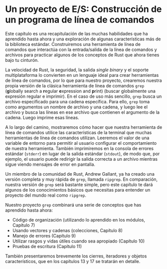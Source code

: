 # Un proyecto de E/S: Construcción de un programa de línea de comandos

Este capítulo es una recapitulación de las muchas habilidades que ha aprendido hasta ahora y 
una exploración de algunas características más de la biblioteca estándar. Construiremos una herramienta
de línea de comandos que interactúa con la entrada/salida de la línea de comandos y archivos para practicar
algunos de los conceptos de Rust que ahora tienes bajo tu cinturón.

La velocidad de Rust, la seguridad, la salida *single binary* y el soporte multiplataforma lo convierten 
en un lenguaje ideal para crear herramientas de línea de comandos, por lo que para nuestro proyecto, crearemos
nuestra propia versión de la clásica herramienta de línea de comandos `grep` (**g**lobally 
search a **r**egular **e**xpression and **p**rint) (buscar globalmente una expresión regular e imprimir). En el caso
de uso más sencillo, `grep` busca un archivo especificado para una cadena específica. Para ello, `grep` toma 
como argumentos un nombre de archivo y una cadena, y luego lee el archivo y busca las líneas
en ese archivo que contienen el argumento de la cadena. Luego imprime esas líneas.

A lo largo del camino, mostraremos cómo hacer que nuestra herramienta de línea de comandos utilice 
las características de la terminal que muchas herramientas de línea de comandos utilizan. Leeremos el valor
de una variable de entorno para permitir al usuario configurar el comportamiento de nuestra herramienta.
También imprimiremos en la consola de errores estándar (`stderr`) en lugar de la salida 
estándar (`stdout`), de modo que, por ejemplo, el usuario puede redirigir la salida correcta
a un archivo mientras sigue viendo mensajes de error en pantalla.

Un miembro de la comunidad de Rust, Andrew Gallant, ya ha creado una versión completa
y muy rápida de `grep`, llamada `ripgrep`. En comparación, nuestra versión 
de `grep` será bastante simple, pero este capítulo te dará algunos de los 
conocimientos básicos que necesitas para entender un proyecto del mundo real como
`ripgrep`.

Nuestro proyecto `grep` combinará una serie de conceptos que has aprendido hasta ahora:

* Código de organización (utilizando lo aprendido en los módulos, Capítulo 7)
* Usando vectores y cadenas (colecciones, Capítulo 8)
* Manejo de errores (Capítulo 9)
* Utilizar rasgos y vidas útiles cuando sea apropiado (Capítulo 10)
* Pruebas de escritura (Capítulo 11)

También presentaremos brevemente los cierres, iteradores y objetos característicos, que
en los capítulos 13 y 17 se tratarán en detalle.
